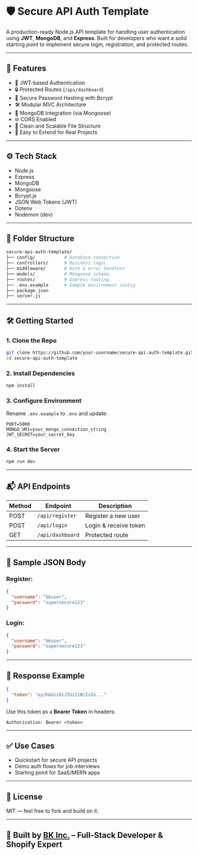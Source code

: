 # 🛡️ Secure API Auth Template

A production-ready Node.js API template for handling user authentication using **JWT**, **MongoDB**, and **Express**. Built for developers who want a solid starting point to implement secure login, registration, and protected routes.

---

## 🚀 Features

- 🔐 JWT-based Authentication
- 🔒 Protected Routes (`/api/dashboard`)
- 🧂 Secure Password Hashing with Bcrypt
- 🛠️ Modular MVC Architecture
- 🌱 MongoDB Integration (via Mongoose)
- 🌐 CORS Enabled
- 📂 Clean and Scalable File Structure
- 🧪 Easy to Extend for Real Projects

---

## ⚙️ Tech Stack

- Node.js
- Express
- MongoDB
- Mongoose
- Bcrypt.js
- JSON Web Tokens (JWT)
- Dotenv
- Nodemon (dev)

---

## 📁 Folder Structure

```bash
secure-api-auth-template/
├── config/           # Database connection
├── controllers/      # Business logic
├── middleware/       # Auth & error handlers
├── models/           # Mongoose schema
├── routes/           # Express routing
├── .env.example      # Sample environment config
├── package.json
├── server.js
```

---

## 🛠️ Getting Started

### 1. Clone the Repo
```bash
git clone https://github.com/your-username/secure-api-auth-template.git
cd secure-api-auth-template
```

### 2. Install Dependencies
```bash
npm install
```

### 3. Configure Environment
Rename `.env.example` to `.env` and update:
```env
PORT=5000
MONGO_URI=your_mongo_connection_string
JWT_SECRET=your_secret_key
```

### 4. Start the Server
```bash
npm run dev
```

---

## 📬 API Endpoints

| Method | Endpoint         | Description           |
|--------|------------------|-----------------------|
| POST   | `/api/register`  | Register a new user   |
| POST   | `/api/login`     | Login & receive token |
| GET    | `/api/dashboard` | Protected route       |

---

## 🧪 Sample JSON Body

### Register:
```json
{
  "username": "bkuser",
  "password": "supersecure123"
}
```

### Login:
```json
{
  "username": "bkuser",
  "password": "supersecure123"
}
```

---

## 💬 Response Example

```json
{
  "token": "eyJhbGciOiJIUzI1NiIsIn..."
}
```

Use this token as a **Bearer Token** in headers:
```
Authorization: Bearer <token>
```

---

## ✅ Use Cases

- Quickstart for secure API projects
- Demo auth flows for job interviews
- Starting point for SaaS/MERN apps

---

## 📘 License

MIT — feel free to fork and build on it.

---

## 👑 Built by [BK Inc.](https://github.com/briankarmo) – Full-Stack Developer & Shopify Expert
